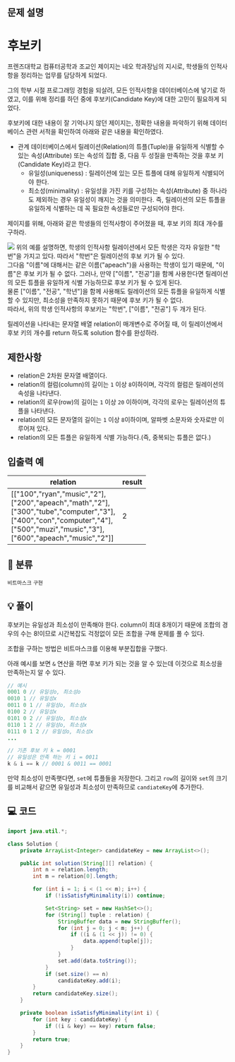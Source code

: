 ## 문제 설명
# 후보키
프렌즈대학교 컴퓨터공학과 조교인 제이지는 네오 학과장님의 지시로, 학생들의 인적사항을 정리하는 업무를 담당하게 되었다.

그의 학부 시절 프로그래밍 경험을 되살려, 모든 인적사항을 데이터베이스에 넣기로 하였고, 이를 위해 정리를 하던 중에 후보키(Candidate Key)에 대한 고민이 필요하게 되었다.

후보키에 대한 내용이 잘 기억나지 않던 제이지는, 정확한 내용을 파악하기 위해 데이터베이스 관련 서적을 확인하여 아래와 같은 내용을 확인하였다.

- 관계 데이터베이스에서 릴레이션(Relation)의 튜플(Tuple)을 유일하게 식별할 수 있는 속성(Attribute) 또는 속성의 집합 중, 다음 두 성질을 만족하는 것을 후보 키(Candidate Key)라고 한다.
  - 유일성(uniqueness) : 릴레이션에 있는 모든 튜플에 대해 유일하게 식별되어야 한다.
  - 최소성(minimality) : 유일성을 가진 키를 구성하는 속성(Attribute) 중 하나라도 제외하는 경우 유일성이 깨지는 것을 의미한다. 즉, 릴레이션의 모든 튜플을 유일하게 식별하는 데 꼭 필요한 속성들로만 구성되어야 한다.

제이지를 위해, 아래와 같은 학생들의 인적사항이 주어졌을 때, 후보 키의 최대 개수를 구하라.

![](https://grepp-programmers.s3.amazonaws.com/files/production/f1a3a40ede/005eb91e-58e5-4109-9567-deb5e94462e3.jpg)
위의 예를 설명하면, 학생의 인적사항 릴레이션에서 모든 학생은 각자 유일한 "학번"을 가지고 있다. 따라서 "학번"은 릴레이션의 후보 키가 될 수 있다.   
그다음 "이름"에 대해서는 같은 이름("apeach")을 사용하는 학생이 있기 때문에, "이름"은 후보 키가 될 수 없다. 그러나, 만약 ["이름", "전공"]을 함께 사용한다면 릴레이션의 모든 튜플을 유일하게 식별 가능하므로 후보 키가 될 수 있게 된다.   
물론 ["이름", "전공", "학년"]을 함께 사용해도 릴레이션의 모든 튜플을 유일하게 식별할 수 있지만, 최소성을 만족하지 못하기 때문에 후보 키가 될 수 없다.   
따라서, 위의 학생 인적사항의 후보키는 "학번", ["이름", "전공"] 두 개가 된다.

릴레이션을 나타내는 문자열 배열 relation이 매개변수로 주어질 때, 이 릴레이션에서 후보 키의 개수를 return 하도록 solution 함수를 완성하라.

## 제한사항
- relation은 2차원 문자열 배열이다.
- relation의 컬럼(column)의 길이는 `1` 이상 `8`이하이며, 각각의 컬럼은 릴레이션의 속성을 나타낸다.
- relation의 로우(row)의 길이는 `1` 이상 `20` 이하이며, 각각의 로우는 릴레이션의 튜플을 나타낸다.
- relation의 모든 문자열의 길이는 `1` 이상 `8`이하이며, 알파벳 소문자와 숫자로만 이루어져 있다.
- relation의 모든 튜플은 유일하게 식별 가능하다.(즉, 중복되는 튜플은 없다.)

## 입출력 예
relation|	result
--|--
[["100","ryan","music","2"],<br>["200","apeach","math","2"],<br>["300","tube","computer","3"],<br>["400","con","computer","4"],<br>["500","muzi","music","3"],<br>["600","apeach","music","2"]]|	2

## 📂 분류
`비트마스크` `구현`

## 💡 풀이
후보키는 유일성과 최소성이 만족해야 한다. column이 최대 8개이기 때문에 조합의 경우의 수는 8!이므로 시간복잡도 걱정없이 모든 조합을 구해 문제를 풀 수 있다.

조합을 구하는 방법은 비트마스크를 이용해 부분집합을 구했다.

아래 예시를 보면 `&` 연산을 하면 후보 키가 되는 것을 알 수 있는데 이것으로 최소성을 만족하는지 알 수 있다.
```java
// 예시
0001 0 // 유일성o, 최소성o
0010 1 // 유일성x
0011 0 1 // 유일성o, 최소성x
0100 2 // 유일성x
0101 0 2 // 유일성o, 최소성x
0110 1 2 // 유일성o, 최소성x
0111 0 1 2 // 유일성o, 최소성x
...

// 기존 후보 키 k = 0001
// 유일성은 만족 하는 키 i = 0011
k & i == k // 0001 & 0011 == 0001
```
만약 최소성이 만족햇다면, `set`에 튜플들을 저장한다. 그리고 `row`의 길이와 `set`의 크기를 비교해서 같으면 유일성과 최소성이 만족하므로 `candiateKey`에 추가한다.

## 💻 코드
```java
import java.util.*;

class Solution {
    private ArrayList<Integer> candidateKey = new ArrayList<>();

    public int solution(String[][] relation) {
        int n = relation.length;
        int m = relation[0].length;

        for (int i = 1; i < (1 << m); i++) {
            if (!isSatisfyMinimality(i)) continue;

            Set<String> set = new HashSet<>();
            for (String[] tuple : relation) {
                StringBuffer data = new StringBuffer();
                for (int j = 0; j < m; j++) {
                    if ((i & (1 << j)) != 0) {
                        data.append(tuple[j]);
                    }
                }
                set.add(data.toString());
            }
            if (set.size() == n)
                candidateKey.add(i);
        }
        return candidateKey.size();
    }

    private boolean isSatisfyMinimality(int i) {
        for (int key : candidateKey) {
            if ((i & key) == key) return false;
        }
        return true;
    }
}
```